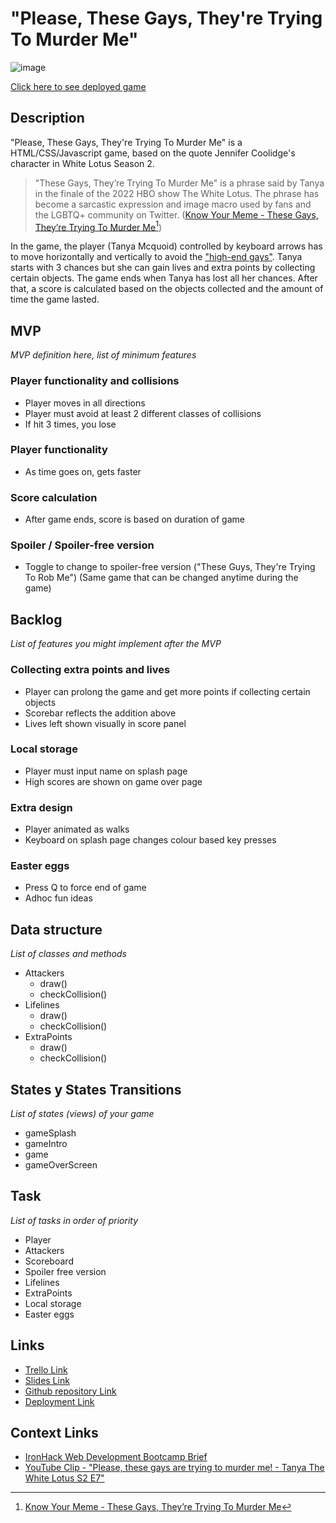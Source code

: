 # "Please, These Gays, They're Trying To Murder Me"
![image](https://user-images.githubusercontent.com/120404332/213864371-a10e3a21-74e0-4091-b50f-73dc657e5af9.png)

[Click here to see deployed game](https://sorfbourt.github.io/white-lotus-season-2-game/)


## Description
"Please, These Gays, They're Trying To Murder Me" is a HTML/CSS/Javascript game, based on the quote Jennifer Coolidge's character in White Lotus Season 2. 

>"These Gays, They’re Trying To Murder Me" is a phrase said by Tanya in the finale of the 2022 HBO show The White Lotus. The phrase has become a sarcastic expression and image macro used by fans and the LGBTQ+ community on Twitter. ([Know Your Meme - These Gays, They’re Trying To Murder Me](https://knowyourmeme.com/memes/these-gays-theyre-trying-to-murder-me)[^1])

In the game, the player (Tanya Mcquoid) controlled by keyboard arrows has to move horizontally and vertically to avoid the ["high-end gays"](https://www.tiktok.com/@gr1ndr/video/7173059119690124550?lang=en). Tanya starts with 3 chances but she can gain lives and extra points by collecting certain objects. The game ends when Tanya has lost all her chances. After that, a score is calculated based on the objects collected and the amount of time the game lasted.


## MVP
_MVP definition here, list of minimum features_
### Player functionality and collisions
- Player moves in all directions
- Player must avoid at least 2 different classes of collisions
- If hit 3 times, you lose 
### Player functionality
- As time goes on, gets faster
### Score calculation
- After game ends, score is based on duration of game
### Spoiler / Spoiler-free version
- Toggle to change to spoiler-free version ("These Guys, They're Trying To Rob Me") (Same game that can be changed anytime during the game)


## Backlog
_List of features you might implement after the MVP_
### Collecting extra points and lives
- Player can prolong the game and get more points if collecting certain objects
- Scorebar reflects the addition above
- Lives left shown visually in score panel
### Local storage
- Player must input name on splash page
- High scores are shown on game over page
### Extra design
- Player animated as walks
- Keyboard on splash page changes colour based key presses
### Easter eggs
- Press Q to force end of game
- Adhoc fun ideas


## Data structure
_List of classes and methods_
- Attackers
     - draw()
     - checkCollision()
- Lifelines
     - draw()
     - checkCollision()
- ExtraPoints
     - draw()
     - checkCollision()

## States y States Transitions
_List of states (views) of your game_
- gameSplash
- gameIntro
- game
- gameOverScreen

## Task
_List of tasks in order of priority_
- Player
- Attackers
- Scoreboard
- Spoiler free version
- Lifelines
- ExtraPoints
- Local storage
- Easter eggs

## Links
- [Trello Link](https://trello.com/b/mq5yk2KP/white-lotus-season-2-game)
- [Slides Link](https://docs.google.com/presentation/d/1J5lAjnExh4wpC5CnucCLvv1B6jP6P4LnrIo8J4v4d9k/edit?usp=sharing)
- [Github repository Link](https://github.com/sorfbourt/white-lotus-season-2-game)
- [Deployment Link ](https://sorfbourt.github.io/white-lotus-season-2-game/)

## Context Links
- [IronHack Web Development Bootcamp Brief](https://docs.google.com/presentation/d/1_mVDkbM7i0YFSzImKCzcmYNInOa2v9Cj/edit#slide=id.p1)
- [YouTube Clip - "Please, these gays are trying to murder me! - Tanya The White Lotus S2 E7"](https://www.youtube.com/watch?v=Sbt-N9IOPfc)

[^1]: [Know Your Meme - These Gays, They’re Trying To Murder Me](https://knowyourmeme.com/memes/these-gays-theyre-trying-to-murder-me)
